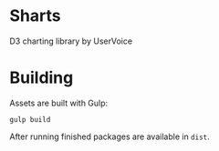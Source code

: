 # Sharts

D3 charting library by UserVoice


# Building

Assets are built with Gulp:

    gulp build

After running finished packages are available in `dist`.
